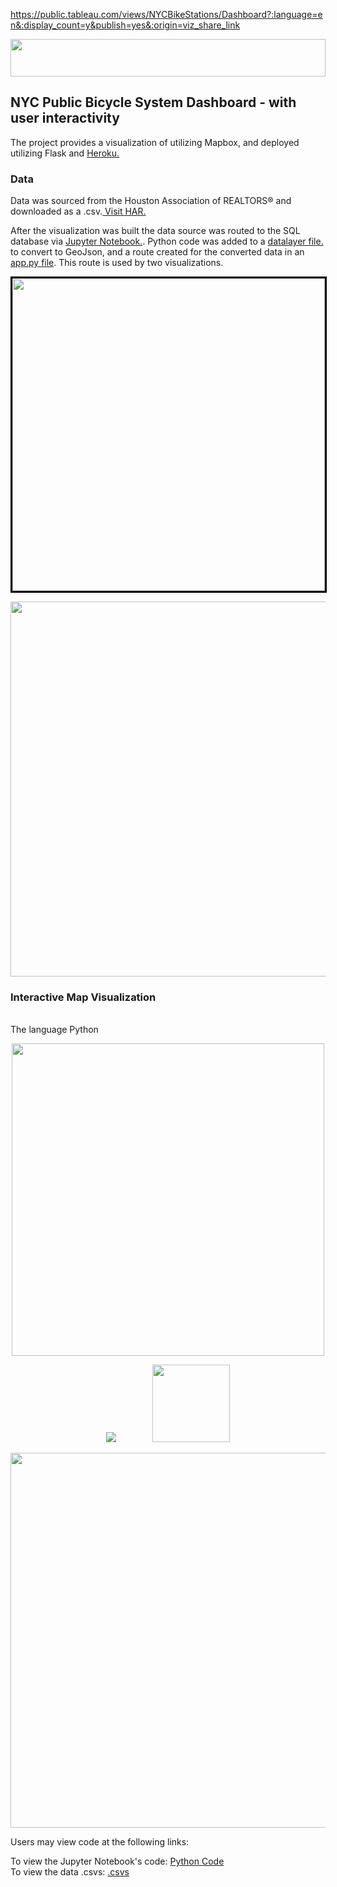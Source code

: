 https://public.tableau.com/views/NYCBikeStations/Dashboard?:language=en&:display_count=y&publish=yes&:origin=viz_share_link

<html>
<p align="center"><img width="100%" height="60px" src="static/Images/header.PNG"></p>            
<body>
<p>
<h2>NYC Public Bicycle System Dashboard - with user interactivity</h2>
The project provides a visualization of          utilizing       Mapbox, and deployed utilizing Flask and <a href="https://apple-crisp-42918.herokuapp.com/">Heroku.</a><br>

<h3>Data</h3>
Data was sourced from the Houston Association of REALTORS® and downloaded as a .csv.<a href="https://www.HAR.com"> Visit HAR.</a>


After the visualization was built the data source was routed to the SQL database via [Jupyter Notebook.](static/ETL/Master-github.ipynb).  Python code was added to a [datalayer file.](datalayer.py) to convert to GeoJson, and a route created for the converted data in an [app.py file](app.py). This route is used by two visualizations.  
<p align="center"><kbd><img width="500" height="auto" style= "border:3px solid black;" src="static/Images/geopy_code.PNG"></kbd>
  

  

<p align="center"><kbd><img width="600" height="auto" src="static/Images/landingpage.PNG"></kbd>

<h3>Interactive Map Visualization</h3><br>
The language Python 
<p align="center"><kbd><img width="500" height="auto" src="static/Images/layers.PNG"></kbd>
  


<p align="center"><kbd><img "width="360" height="auto" hspace="25" src="static/Images/popup.PNG"></kbd>&nbsp;&nbsp;<kbd><img width="124" height="auto" hspace="25" src="static/Images/icons.PNG"></kbd></p>


<p align="center"><kbd><img width="600" height="auto" src="static/Images/map.PNG"></kbd>


Users may view code at the following links:

To view the Jupyter Notebook's code: [Python Code](/Data_Cleaning.ipynb)   
To view the data .csvs: [.csvs](/Resources)                       


</body>
</html>
